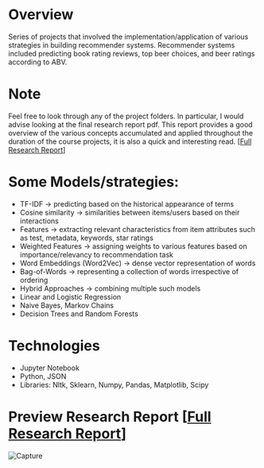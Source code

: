 # Overview
Series of projects that involved the implementation/application of various strategies in building recommender systems.
Recommender systems included predicting book rating reviews, top beer choices, and beer ratings according to ABV.

# Note
Feel free to look through any of the project folders. 
In particular, I would advise looking at the final research report pdf. 
This report provides a good overview of the various concepts accumulated and applied throughout the duration of the course projects, it is also a quick and interesting read.
 [[Full Research Report](https://github.com/cubinCheese/recommender-systems-projects/blob/main/Research-Report-RecSys.pdf)]
 
# Some Models/strategies: 
- TF-IDF                     -> predicting based on the historical appearance of terms
- Cosine similarity          -> similarities between items/users based on their interactions
- Features                   -> extracting relevant characteristics from item attributes such as test, metadata, keywords, star ratings
- Weighted Features          -> assigning weights to various features based on importance/relevancy to recommendation task
- Word Embeddings (Word2Vec) -> dense vector representation of words
- Bag-of-Words               -> representing a collection of words irrespective of ordering
- Hybrid Approaches          -> combining multiple such models
- Linear and Logistic Regression
- Naive Bayes, Markov Chains
- Decision Trees and Random Forests

# Technologies
- Jupyter Notebook
- Python, JSON
- Libraries: Nltk, Sklearn, Numpy, Pandas, Matplotlib, Scipy

# Preview Research Report [[Full Research Report](https://github.com/cubinCheese/recommender-systems-projects/blob/main/Research-Report-RecSys.pdf)]
![Capture](https://github.com/cubinCheese/recommender-systems-projects/assets/93562548/fe41d9bd-84e9-4d1b-91d3-128ad1868ced)
